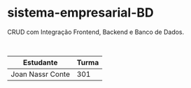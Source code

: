 # sistema-empresarial-BD
CRUD com Integração Frontend, Backend e Banco de Dados.

<br>

| Estudante                   | Turma                  |
| ----------------------------|------------------------|
| Joan Nassr Conte            | 301                    |


